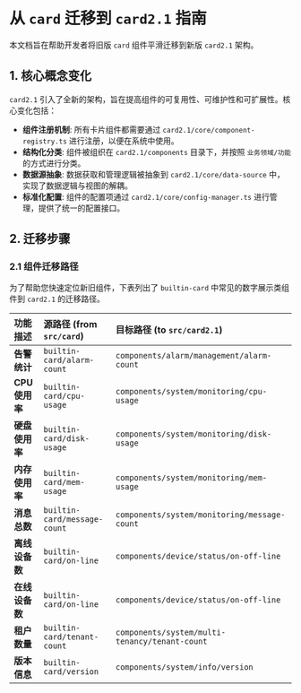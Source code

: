 # 从 `card` 迁移到 `card2.1` 指南

本文档旨在帮助开发者将旧版 `card` 组件平滑迁移到新版 `card2.1` 架构。

## 1. 核心概念变化

`card2.1` 引入了全新的架构，旨在提高组件的可复用性、可维护性和可扩展性。核心变化包括：

*   **组件注册机制**: 所有卡片组件都需要通过 `card2.1/core/component-registry.ts` 进行注册，以便在系统中使用。
*   **结构化分类**: 组件被组织在 `card2.1/components` 目录下，并按照 `业务领域/功能` 的方式进行分类。
*   **数据源抽象**: 数据获取和管理逻辑被抽象到 `card2.1/core/data-source` 中，实现了数据逻辑与视图的解耦。
*   **标准化配置**: 组件的配置项通过 `card2.1/core/config-manager.ts` 进行管理，提供了统一的配置接口。

## 2. 迁移步骤

### 2.1 组件迁移路径

为了帮助您快速定位新旧组件，下表列出了 `builtin-card` 中常见的数字展示类组件到 `card2.1` 的迁移路径。

| 功能描述 | 源路径 (from `src/card`) | 目标路径 (to `src/card2.1`) |
| :--- | :--- | :--- |
| **告警统计** | `builtin-card/alarm-count` | `components/alarm/management/alarm-count` |
| **CPU 使用率** | `builtin-card/cpu-usage` | `components/system/monitoring/cpu-usage` |
| **硬盘使用率** | `builtin-card/disk-usage` | `components/system/monitoring/disk-usage` |
| **内存使用率** | `builtin-card/mem-usage` | `components/system/monitoring/mem-usage` |
| **消息总数** | `builtin-card/message-count` | `components/system/monitoring/message-count` |
| **离线设备数** | `builtin-card/on-line` | `components/device/status/on-off-line` |
| **在线设备数** | `builtin-card/on-line` | `components/device/status/on-off-line` |
| **租户数量** | `builtin-card/tenant-count` | `components/system/multi-tenancy/tenant-count` |
| **版本信息** | `builtin-card/version` | `components/system/info/version` |